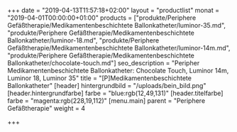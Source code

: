 +++
date = "2019-04-13T11:57:18+02:00"
layout = "productlist"
monat = "2019-04-01T00:00:00+01:00"
products = ["produkte/Periphere Gefäßtherapie/Medikamentenbeschichtete Ballonkatheter/luminor-35.md", "produkte/Periphere Gefäßtherapie/Medikamentenbeschichtete Ballonkatheter/luminor-18.md", "produkte/Periphere Gefäßtherapie/Medikamentenbeschichtete Ballonkatheter/luminor-14m.md", "produkte/Periphere Gefäßtherapie/Medikamentenbeschichtete Ballonkatheter/chocolate-touch.md"]
seo_description = "Peripher Medikamentenbeschichtete Ballonkatheter: Chocolate Touch, Luminor 14m, Luminor 18, Luminor 35"
title = "[P]Medikamentenbeschichtete Ballonkatheter"
[header]
hintergrundbild = "/uploads/bein_bild.png"
[header.hintergrundfarbe]
farbe = "blue:rgb(12,49,131)"
[header.titelfarbe]
farbe = "magenta:rgb(228,19,112)"
[menu.main]
parent = "Periphere Gefäßtherapie"
weight = 4

+++
